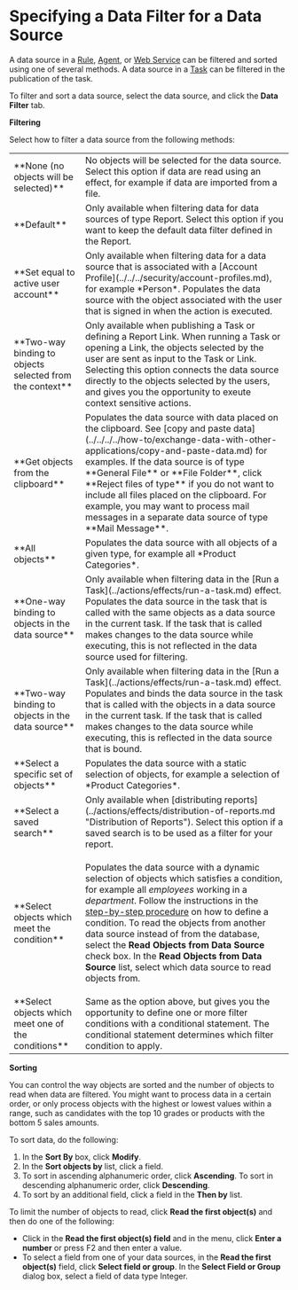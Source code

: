 # Specifying a Data Filter for a Data Source

A data source in a [Rule](../../../data/object-class/modify-an-object-or-identifier-domain/rules.md), [Agent](../../agents.md), or [Web Service](../../../services/web-services/index.md) can be filtered and sorted using one of several methods. A data source in a [Task](../../tasks.md) can be filtered in the publication of the task.

To filter and sort a data source, select the data source, and click the **Data Filter** tab.

**Filtering**

Select how to filter a data source from the following methods:

<table style="WIDTH: 100%">

<tbody>

<tr>

<td>**None (no objects will be selected)**</td>

<td>No objects will be selected for the data source. Select this option if data are read using an effect, for example if data are imported from a file.</td>

</tr>

<tr>

<td>**Default**</td>

<td>Only available when filtering data for data sources of type Report. Select this option if you want to keep the default data filter defined in the Report.</td>

</tr>

<tr>

<td>**Set equal to active user account**</td>

<td>Only available when filtering data for a data source that is associated with a [Account Profile](../../../security/account-profiles.md), for example *Person*. Populates the data source with the object associated with the user that is signed in when the action is executed.</td>

</tr>

<tr>

<td>**Two-way binding to objects selected from the context**</td>

<td>Only available when publishing a Task or defining a Report Link. When running a Task or opening a Link, the objects selected by the user are sent as input to the Task or Link. Selecting this option connects the data source directly to the objects selected by the users, and gives you the opportunity to exeute context sensitive actions.</td>

</tr>

<tr>

<td>**Get objects from the clipboard**</td>

<td>Populates the data source with data placed on the clipboard. See [copy and paste data](../../../../how-to/exchange-data-with-other-applications/copy-and-paste-data.md) for examples. If the data source is of type **General File** or **File Folder**, click **Reject files of type** if you do not want to include all files placed on the clipboard. For example, you may want to process mail messages in a separate data source of type **Mail Message**.</td>

</tr>

<tr>

<td>**All objects**</td>

<td>Populates the data source with all objects of a given type, for example all *Product Categories*.</td>

</tr>

<tr>

<td>**One-way binding to objects in the data source**</td>

<td>Only available when filtering data in the [Run a Task](../actions/effects/run-a-task.md) effect. Populates the data source in the task that is called with the same objects as a data source in the current task. If the task that is called makes changes to the data source while executing, this is not reflected in the data source used for filtering.</td>

</tr>

<tr>

<td>**Two-way binding to objects in the data source**</td>

<td>Only available when filtering data in the [Run a Task](../actions/effects/run-a-task.md) effect. Populates and binds the data source in the task that is called with the objects in a data source in the current task. If the task that is called makes changes to the data source while executing, this is reflected in the data source that is bound.</td>

</tr>

<tr>

<td>**Select a specific set of objects**</td>

<td>Populates the data source with a static selection of objects, for example a selection of *Product Categories*.</td>

</tr>

<tr>

<td>**Select a saved search**</td>

<td>Only available when [distributing reports](../actions/effects/distribution-of-reports.md "Distribution of Reports"). Select this option if a saved search is to be used as a filter for your report.</td>

</tr>

<tr>

<td>**Select objects which meet the condition**</td>

<td>

Populates the data source with a dynamic selection of objects which satisfies a condition, for example all *employees* working in a *department*. Follow the instructions in the [step-by-step procedure](../../../common-concepts/conditions/index.md) on how to define a condition. To read the objects from another data source instead of from the database, select the **Read Objects from Data Source** check box. In the **Read Objects from Data Source** list, select which data source to read objects from.

</td>

</tr>

<tr>

<td>**Select objects which meet one of the conditions**</td>

<td>Same as the option above, but gives you the opportunity to define one or more filter conditions with a conditional statement. The conditional statement determines which filter condition to apply.</td>

</tr>

</tbody>

</table>

**Sorting**

You can control the way objects are sorted and the number of objects to read when data are filtered. You might want to process data in a certain order, or only process objects with the highest or lowest values within a range, such as candidates with the top 10 grades or products with the bottom 5 sales amounts.

To sort data, do the following:

1.  In the **Sort By** box, click **Modify**.
2.  In the **Sort objects by** list, click a field.
3.  To sort in ascending alphanumeric order, click **Ascending**. To sort in descending alphanumeric order, click **Descending**.
4.  To sort by an additional field, click a field in the **Then by** list.

To limit the number of objects to read, click **Read the first object(s)** and then do one of the following:

*   Click in the **Read the first object(s) field** and in the menu, click **Enter a number** or press F2 and then enter a value.
*   To select a field from one of your data sources, in the **Read the first object(s)** field, click **Select field or group**. In the **Select Field or Group** dialog box, select a field of data type Integer.